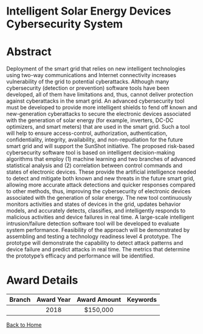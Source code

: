 
Intelligent Solar Energy Devices Cybersecurity System
=====================================================

# Abstract


Deployment of the smart grid that relies on new intelligent technologies using two-way communications and Internet connectivity increases vulnerability of the grid to potential cyberattacks. Although many cybersecurity (detection or prevention) software tools have been developed, all of them have limitations and, thus, cannot deliver protection against cyberattacks in the smart grid. An advanced cybersecurity tool must be developed to provide more intelligent shields to fend off known and new-generation cyberattacks to secure the electronic devices associated with the generation of solar energy (for example, inverters, DC-DC optimizers, and smart meters) that are used in the smart grid. Such a tool will help to ensure access-control, authorization, authentication, confidentiality, integrity, availability, and non-repudiation for the future smart grid and will support the SunShot initiative. The proposed risk-based cybersecurity software tool is based on intelligent decision-making algorithms that employ (1) machine learning and two branches of advanced statistical analysis and (2) correlation between control commands and states of electronic devices. These provide the artificial intelligence needed to detect and mitigate both known and new threats in the future smart grid, allowing more accurate attack detections and quicker responses compared to other methods, thus, improving the cybersecurity of electronic devices associated with the generation of solar energy. The new tool continuously monitors activities and states of devices in the grid, updates behavior models, and accurately detects, classifies, and intelligently responds to malicious activities and device failures in real time. A large-scale intelligent intrusion/failure detection software tool will be developed to evaluate system performance. Feasibility of the approach will be demonstrated by assembling and testing a technology readiness level 4 prototype. The prototype will demonstrate the capability to detect attack patterns and device failure and predict attacks in real time. The metrics that determine the prototype’s efficacy and performance will be identified.  

# Award Details

|Branch|Award Year|Award Amount|Keywords|
| :---: | :---: | :---: | :---: |
||2018|$150,000||
  
  


[Back to Home](https://github.com/chrischow/dod_sbir_awards#736)